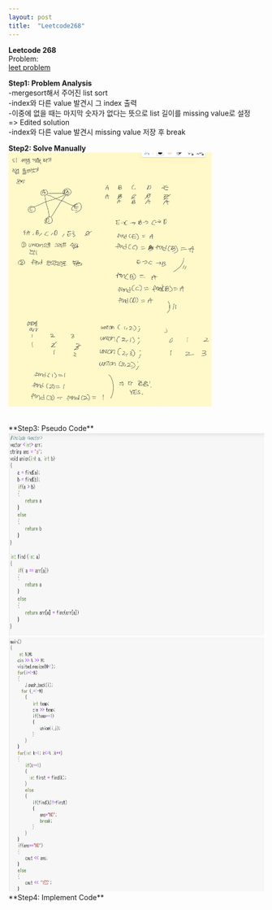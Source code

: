 ```yaml
---
layout: post
title:  "Leetcode268"
---
```


**Leetcode 268** <br/>
Problem: <br/>
[leet problem](https://leetcode.com/problems/missing-number/)

**Step1: Problem Analysis**<br/>
-mergesort해서 주어진 list sort<br/>
-index와 다른 value 발견시 그 index 출력<br/>
-이중에 없을 때는 마지막 숫자가 없다는 뜻으로 list 길이를 missing value로 설정<br/>
=> Edited solution <br/>
-index와 다른 value 발견시 missing value 저장 후 break <br/>

**Step2: Solve Manually**<br/>
<img src="/_images/Baek1976_1.jpeg" width="400" height="500">

<br/>
**Step3: Pseudo Code**<br/>
<img src="/_images/Baek1976_1.png" width="700" height="400">
<img src="/_images/Baek1976_2.png" width="700" height="500">
<br/>
**Step4: Implement Code** <br/>
<script src="https://gist.github.com/growingpenguin/678287a296a6fb4df7cbdbe1d8756aa5.js"></script>

